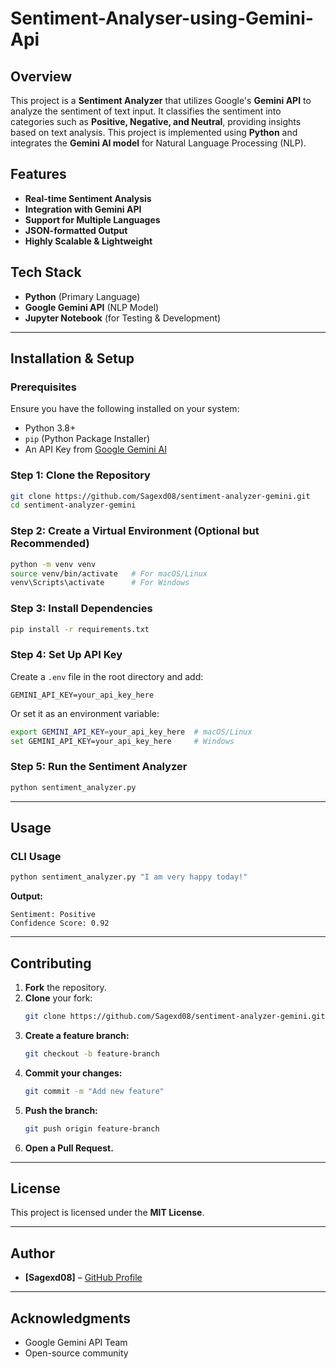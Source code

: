 # Sentiment-Analyser-using-Gemini-Api

## Overview
This project is a **Sentiment Analyzer** that utilizes Google's **Gemini API** to analyze the sentiment of text input. It classifies the sentiment into categories such as **Positive, Negative, and Neutral**, providing insights based on text analysis. This project is implemented using **Python** and integrates the **Gemini AI model** for Natural Language Processing (NLP).

## Features
- **Real-time Sentiment Analysis**
- **Integration with Gemini API**
- **Support for Multiple Languages**
- **JSON-formatted Output**
- **Highly Scalable & Lightweight**

## Tech Stack
- **Python** (Primary Language)
- **Google Gemini API** (NLP Model)
- **Jupyter Notebook** (for Testing & Development)

---

## Installation & Setup

### Prerequisites
Ensure you have the following installed on your system:
- Python 3.8+
- `pip` (Python Package Installer)
- An API Key from [Google Gemini AI](https://ai.google.dev/)

### Step 1: Clone the Repository
```bash
git clone https://github.com/Sagexd08/sentiment-analyzer-gemini.git
cd sentiment-analyzer-gemini
```

### Step 2: Create a Virtual Environment (Optional but Recommended)
```bash
python -m venv venv
source venv/bin/activate   # For macOS/Linux
venv\Scripts\activate      # For Windows
```

### Step 3: Install Dependencies
```bash
pip install -r requirements.txt
```

### Step 4: Set Up API Key
Create a `.env` file in the root directory and add:
```
GEMINI_API_KEY=your_api_key_here
```
Or set it as an environment variable:
```bash
export GEMINI_API_KEY=your_api_key_here  # macOS/Linux
set GEMINI_API_KEY=your_api_key_here     # Windows
```

### Step 5: Run the Sentiment Analyzer
```bash
python sentiment_analyzer.py
```

---

## Usage
### CLI Usage
```bash
python sentiment_analyzer.py "I am very happy today!"
```
**Output:**
```
Sentiment: Positive
Confidence Score: 0.92
```

---

## Contributing
1. **Fork** the repository.
2. **Clone** your fork:
   ```bash
   git clone https://github.com/Sagexd08/sentiment-analyzer-gemini.git
   ```
3. **Create a feature branch:**
   ```bash
   git checkout -b feature-branch
   ```
4. **Commit your changes:**
   ```bash
   git commit -m "Add new feature"
   ```
5. **Push the branch:**
   ```bash
   git push origin feature-branch
   ```
6. **Open a Pull Request.**

---

## License
This project is licensed under the **MIT License**.

---

## Author
- **[Sagexd08]** – [GitHub Profile](https://github.com/Sagexd08)

---

## Acknowledgments
- Google Gemini API Team
- Open-source community

